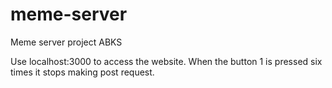# meme-server
Meme server project ABKS

Use localhost:3000 to access the website.
When the button 1 is pressed six times it stops making post request.
